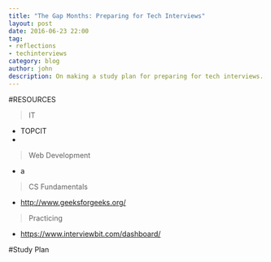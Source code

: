 ```yaml
---
title: "The Gap Months: Preparing for Tech Interviews"
layout: post
date: 2016-06-23 22:00
tag:
- reflections
- techinterviews
category: blog
author: john
description: On making a study plan for preparing for tech interviews.
---
```


#RESOURCES
> IT
* TOPCIT
* 

> Web Development
* a

> CS Fundamentals
* http://www.geeksforgeeks.org/

> Practicing
* https://www.interviewbit.com/dashboard/

#Study Plan
